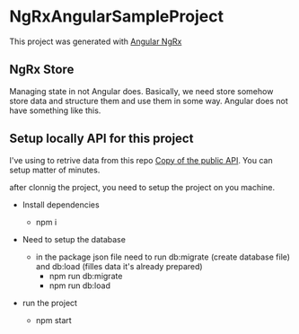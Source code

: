 # NgRxAngularSampleProject

This project was generated with [Angular NgRx](https://ngrx.io/guide/store)

## NgRx Store

Managing state in not Angular does. Basically, we need store somehow store data and structure them and use them in some way. Angular does not have something like this.

## Setup locally API for this project

I've using to retrive data from this repo [Copy of the public API](https://github.com/gothinkster/koa-knex-realworld-example). You can setup matter of minutes.

after clonnig the project, you need to setup the project on you machine.

- Install dependencies

  - npm i

- Need to setup the database

  - in the package json file need to run db:migrate (create database file) and db:load (filles data it's already prepared)
    - npm run db:migrate
    - npm run db:load

- run the project

  - npm start
